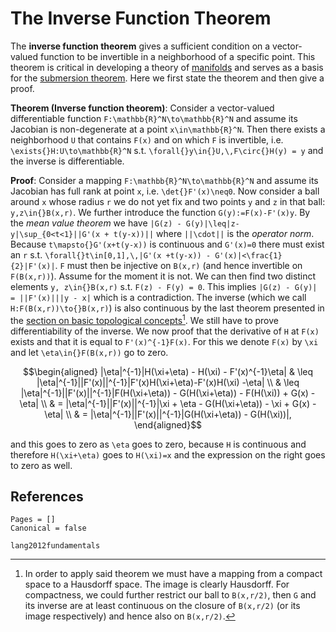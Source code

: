 # The Inverse Function Theorem

The **inverse function theorem** gives a sufficient condition on a vector-valued function to be invertible in a neighborhood of a specific point. This theorem is critical in developing a theory of [manifolds](manifolds.md) and serves as a basis for the [submersion theorem](submersion_theorem.md). Here we first state the theorem and then give a proof.

__Theorem (Inverse function theorem)__: Consider a vector-valued differentiable function ``F:\mathbb{R}^N\to\mathbb{R}^N`` and assume its Jacobian is non-degenerate at a point ``x\in\mathbb{R}^N``. Then there exists a neighborhood ``U`` that contains ``F(x)`` and on which ``F`` is invertible, i.e. ``\exists{}H:U\to\mathbb{R}^N`` s.t. ``\forall{}y\in{}U,\,F\circ{}H(y) = y`` and the inverse is differentiable.

__Proof__: Consider a mapping ``F:\mathbb{R}^N\to\mathbb{R}^N`` and assume its Jacobian has full rank at point ``x``, i.e. ``\det{}F'(x)\neq0``. Now consider a ball around ``x`` whose radius ``r`` we do not yet fix and two points ``y`` and ``z`` in that ball: ``y,z\in{}B(x,r)``. We further introduce the function ``G(y):=F(x)-F'(x)y``. By the *mean value theorem* we have ``|G(z) - G(y)|\leq|z-y|\sup_{0<t<1}||G'(x + t(y-x))||`` where ``||\cdot||`` is the *operator norm*. Because ``t\mapsto{}G'(x+t(y-x))`` is continuous and ``G'(x)=0`` there must exist an ``r`` s.t. ``\forall{}t\in[0,1],\,|G'(x +t(y-x)) - G'(x)|<\frac{1}{2}|F'(x)|``. ``F`` must then be injective on ``B(x,r)`` (and hence invertible on ``F(B(x,r))``). Assume for the moment it is not. We can then find two distinct elements ``y, z\in{}B(x,r)`` s.t. ``F(z) - F(y) = 0``. This implies ``|G(z) - G(y)| = ||F'(x)|||y - x|`` which is a contradiction.  The inverse (which we call ``H:F(B(x,r))\to{}B(x,r)``) is also continuous by the last theorem presented in the [section on basic topological concepts](basic_topology.md)[^1]. We still have to prove differentiability of the inverse. We now proof that the derivative of ``H`` at ``F(x)`` exists and that it is equal to ``F'(x)^{-1}F(x)``. For this we denote ``F(x)`` by ``\xi`` and let ``\eta\in{}F(B(x,r))`` go to zero.
```math
\begin{aligned}
    |\eta|^{-1}|H(\xi+\eta) - H(\xi) - F'(x)^{-1}\eta| & \leq |\eta|^{-1}||F'(x)||^{-1}|F'(x)H(\xi+\eta)-F'(x)H(\xi) -\eta| \\
                                            & \leq |\eta|^{-1}||F'(x)||^{-1}|F(H(\xi+\eta)) - G(H(\xi+\eta)) - F(H(\xi)) + G(x) - \eta| \\
                                            & = |\eta|^{-1}||F'(x)||^{-1}|\xi + \eta - G(H(\xi+\eta)) - \xi + G(x) - \eta| \\ 
                                            & = |\eta|^{-1}||F'(x)||^{-1}|G(H(\xi+\eta)) - G(H(\xi))|,
\end{aligned}
```
and this goes to zero as ``\eta`` goes to zero, because ``H`` is continuous and therefore ``H(\xi+\eta)`` goes to ``H(\xi)=x`` and the expression on the right goes to zero as well.

[^1]: In order to apply said theorem we must have a mapping from a compact space to a Hausdorff space. The image is clearly Hausdorff. For compactness, we could further restrict our ball to ``B(x,r/2)``, then ``G`` and its inverse are at least continuous on the closure of ``B(x,r/2)`` (or its image respectively) and hence also on ``B(x,r/2)``.


## References

```@bibliography
Pages = []
Canonical = false

lang2012fundamentals
```

